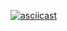 [![asciicast](https://asciinema.org/a/wITt1LSM6FbVlJvYEwq4mdaUL.svg)](https://asciinema.org/a/wITt1LSM6FbVlJvYEwq4mdaUL)
